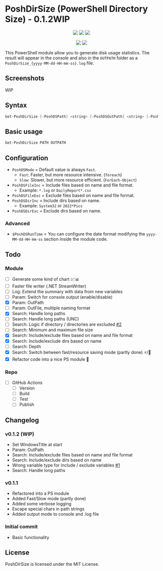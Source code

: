 # PoshDirSize (PowerShell Directory Size) -  0.1.2WIP

<p align="center">
  <a href="https://github.com/Kinsiinoo/PoshDirSize"><img src="https://img.shields.io/github/languages/top/kinsiinoo/poshdirsize?style=for-the-badge"></a>
  <a href="https://github.com/Kinsiinoo/PoshDirSize"><img src="https://img.shields.io/github/languages/code-size/kinsiinoo/poshdirsize?style=for-the-badge"></a>
  <a href="https://github.com/Kinsiinoo/PoshDirSize"><img src="https://img.shields.io/github/license/kinsiinoo/poshdirsize?style=for-the-badge"></a>
</p>

<p align="center">
  <a href="https://github.com/Kinsiinoo/PoshDirSize/releases/"><img src="https://img.shields.io/github/v/release/kinsiinoo/poshdirsize?style=for-the-badge"></a>
  <a href="https://github.com/Kinsiinoo/PoshDirSize"><img src="https://img.shields.io/github/last-commit/kinsiinoo/poshdirsize?style=for-the-badge"></a>
</p>

This PowerShell module allow you to generate disk usage statistics.
The result will appear in the console and also in the `OUTPATH` folder as a `PoshDirSize_{yyyy-MM-dd-HH-mm-ss}.log` file.

## Screenshots

WIP

## Syntax

```PowerShell
Get-PoshDirSize [-PoshDSPath] <string> [-PoshDSOutPath] <string> [-PoshDSMode {Fast | Slow}] [-PoshDSFileInc <string>] [-PoshDSFileExc <string>] [-PoshDSDirInc <string>] [-PoshDSDirExc <string>]  [<CommonParameters>]
```

## Basic usage

```PowerShell
Get-PoshDirSize PATH OUTPATH
```

## Configuration

* `PoshDSMode` = Default value is always `Fast`.
  * `Fast`: Faster, but more resource intensive. (`foreach`)
  * `Slow`: Slower, but more resource efficient. (`ForEach-Object`)
* `PoshDSFileInc` = Include files based on name and file format.
  * Example: `*.log` or `DailyReport*.csv`
* `PoshDSFileExc` = Exclude files based on name and file format.
* `PoshDSDirInc` = Include dirs based on name.
  * Example: `System32` or `2022*Pics`
* `PoshDSDirExc` = Exclude dirs based on name.

### Advanced

* `$PoshDSRunTime` = You can configure the date format modifying the `yyyy-MM-dd-HH-mm-ss` section inside the module code.

## Todo

### Module

* [ ] Generate some kind of chart :chart::bar_chart:
* [ ] Faster file writer (.NET StreamWriter)
* [ ] Log: Extend the summary with data from new variables
* [ ] Param: Switch for console output (enable/disable)
* [x] Param: OutPath
* [ ] Param: OutFile, multiple naming format
* [x] Search: Handle long paths
* [ ] Search: Handle long paths (UNC)
* [ ] Search: Logic if directory / directories are excluded [#2](https://github.com/Kinsiinoo/PoshDirSize/issues/2)
* [ ] Search: Minimum and maximum file size
* [x] Search: Include/exclude files based on name and file format
* [x] Search: Include/exclude dirs based on name
* [ ] Search: Depth
* [x] Search: Switch between fast/resource saving mode (partly done) :zap:/:deciduous_tree:
* [x] Refactor code into a nice PS module :eyes:

### Repo

* [ ] GitHub Actions
  * [ ] Version
  * [ ] Build
  * [ ] Test
  * [ ] Publish

## Changelog

### **v0.1.2 (WIP)**

* Set WindowsTitle at start
* Param: OutPath
* Search: Include/exclude files based on name and file format
* Search: Include/exclude dirs based on name
* Wrong variable type for include / exclude variables [#1](https://github.com/Kinsiinoo/PoshDirSize/issues/1)
* Search: Handle long paths

### v0.1.1

* Refactored into a PS module
* Added Fast/Slow mode (partly done)
* Added some verbose logging
* Escape special chars in path strings
* Added output mode to console and .log file

### Initial commit

* Basic functionality

## License

PoshDirSize is licensed under the MIT License.
